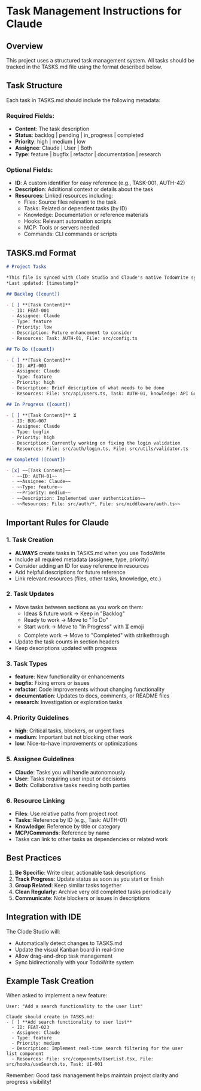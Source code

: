 # Task Management Instructions for Claude

## Overview
This project uses a structured task management system. All tasks should be tracked in the TASKS.md file using the format described below.

## Task Structure

Each task in TASKS.md should include the following metadata:

### Required Fields:
- **Content**: The task description
- **Status**: backlog | pending | in_progress | completed
- **Priority**: high | medium | low
- **Assignee**: Claude | User | Both
- **Type**: feature | bugfix | refactor | documentation | research

### Optional Fields:
- **ID**: A custom identifier for easy reference (e.g., TASK-001, AUTH-42)
- **Description**: Additional context or details about the task
- **Resources**: Linked resources including:
  - Files: Source files relevant to the task
  - Tasks: Related or dependent tasks (by ID)
  - Knowledge: Documentation or reference materials
  - Hooks: Relevant automation scripts
  - MCP: Tools or servers needed
  - Commands: CLI commands or scripts

## TASKS.md Format

```markdown
# Project Tasks

*This file is synced with Clode Studio and Claude's native TodoWrite system.*  
*Last updated: [timestamp]*

## Backlog ([count])

- [ ] **[Task Content]**
  - ID: FEAT-001
  - Assignee: Claude
  - Type: feature
  - Priority: low
  - Description: Future enhancement to consider
  - Resources: Task: AUTH-01, File: src/config.ts

## To Do ([count])

- [ ] **[Task Content]**
  - ID: API-003
  - Assignee: Claude
  - Type: feature
  - Priority: high
  - Description: Brief description of what needs to be done
  - Resources: File: src/api/users.ts, Task: AUTH-01, knowledge: API Guidelines

## In Progress ([count])

- [ ] **[Task Content]** ⏳
  - ID: BUG-007
  - Assignee: Claude
  - Type: bugfix
  - Priority: high
  - Description: Currently working on fixing the login validation
  - Resources: File: src/auth/login.ts, File: src/utils/validator.ts

## Completed ([count])

- [x] ~~[Task Content]~~
  - ~~ID: AUTH-01~~
  - ~~Assignee: Claude~~
  - ~~Type: feature~~
  - ~~Priority: medium~~
  - ~~Description: Implemented user authentication~~
  - ~~Resources: File: src/auth/*, File: src/middleware/auth.ts~~
```

## Important Rules for Claude

### 1. Task Creation
- **ALWAYS** create tasks in TASKS.md when you use TodoWrite
- Include all required metadata (assignee, type, priority)
- Consider adding an ID for easy reference in resources
- Add helpful descriptions for future reference
- Link relevant resources (files, other tasks, knowledge, etc.)

### 2. Task Updates
- Move tasks between sections as you work on them:
  - Ideas & future work → Keep in "Backlog"
  - Ready to work → Move to "To Do"
  - Start work → Move to "In Progress" with ⏳ emoji
  - Complete work → Move to "Completed" with strikethrough
- Update the task counts in section headers
- Keep descriptions updated with progress

### 3. Task Types
- **feature**: New functionality or enhancements
- **bugfix**: Fixing errors or issues
- **refactor**: Code improvements without changing functionality
- **documentation**: Updates to docs, comments, or README files
- **research**: Investigation or exploration tasks

### 4. Priority Guidelines
- **high**: Critical tasks, blockers, or urgent fixes
- **medium**: Important but not blocking other work
- **low**: Nice-to-have improvements or optimizations

### 5. Assignee Guidelines
- **Claude**: Tasks you will handle autonomously
- **User**: Tasks requiring user input or decisions
- **Both**: Collaborative tasks needing both parties

### 6. Resource Linking
- **Files**: Use relative paths from project root
- **Tasks**: Reference by ID (e.g., Task: AUTH-01)
- **Knowledge**: Reference by title or category
- **MCP/Commands**: Reference by name
- Tasks can link to other tasks as dependencies or related work

## Best Practices

1. **Be Specific**: Write clear, actionable task descriptions
2. **Track Progress**: Update status as soon as you start or finish
3. **Group Related**: Keep similar tasks together
4. **Clean Regularly**: Archive very old completed tasks periodically
5. **Communicate**: Note blockers or issues in descriptions

## Integration with IDE

The Clode Studio will:
- Automatically detect changes to TASKS.md
- Update the visual Kanban board in real-time
- Allow drag-and-drop task management
- Sync bidirectionally with your TodoWrite system

## Example Task Creation

When asked to implement a new feature:
```
User: "Add a search functionality to the user list"

Claude should create in TASKS.md:
- [ ] **Add search functionality to user list**
  - ID: FEAT-023
  - Assignee: Claude
  - Type: feature
  - Priority: medium
  - Description: Implement real-time search filtering for the user list component
  - Resources: File: src/components/UserList.tsx, File: src/hooks/useSearch.ts, Task: UI-001
```

Remember: Good task management helps maintain project clarity and progress visibility!